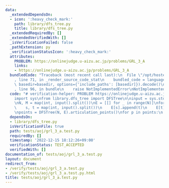 ```yaml
---
data:
  _extendedDependsOn:
  - icon: ':heavy_check_mark:'
    path: library/dfs_tree.py
    title: library/dfs_tree.py
  _extendedRequiredBy: []
  _extendedVerifiedWith: []
  _isVerificationFailed: false
  _pathExtension: py
  _verificationStatusIcon: ':heavy_check_mark:'
  attributes:
    PROBLEM: https://onlinejudge.u-aizu.ac.jp/problems/GRL_3_A
    links:
    - https://onlinejudge.u-aizu.ac.jp/problems/GRL_3_A
  bundledCode: "Traceback (most recent call last):\n  File \"/opt/hostedtoolcache/PyPy/3.7.13/x64/site-packages/onlinejudge_verify/documentation/build.py\"\
    , line 71, in _render_source_code_stat\n    bundled_code = language.bundle(stat.path,\
    \ basedir=basedir, options={'include_paths': [basedir]}).decode()\n  File \"/opt/hostedtoolcache/PyPy/3.7.13/x64/site-packages/onlinejudge_verify/languages/python.py\"\
    , line 96, in bundle\n    raise NotImplementedError\nNotImplementedError\n"
  code: "# verification-helper: PROBLEM https://onlinejudge.u-aizu.ac.jp/problems/GRL_3_A\n\
    import sys\nfrom library.dfs_tree import DFSTree\n\ninput = sys.stdin.readline\n\
    \nN, M = map(int, input().split())\nE = [[] for _ in range(N)]\nfor _ in range(M):\n\
    \    s, t = map(int, input().split())\n    E[s].append(t)\n    E[t].append(s)\n\
    \npoints = DFSTree(N, E).articulation_points()\nfor p in points:\n    print(p)\n"
  dependsOn:
  - library/dfs_tree.py
  isVerificationFile: true
  path: tests/aoj/grl_3_a.test.py
  requiredBy: []
  timestamp: '2022-12-15 18:12:26+09:00'
  verificationStatus: TEST_ACCEPTED
  verifiedWith: []
documentation_of: tests/aoj/grl_3_a.test.py
layout: document
redirect_from:
- /verify/tests/aoj/grl_3_a.test.py
- /verify/tests/aoj/grl_3_a.test.py.html
title: tests/aoj/grl_3_a.test.py
---
```

